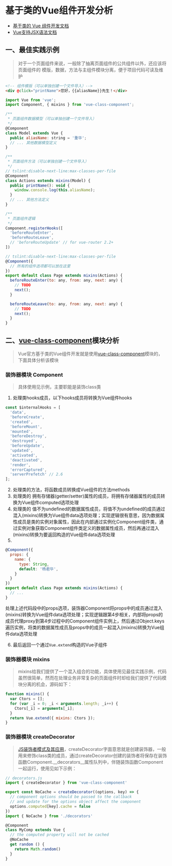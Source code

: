 # 基于类的Vue组件开发分析
- [基于类的 Vue 组件开发文档](https://cn.vuejs.org/v2/guide/typescript.html#基于类的-Vue-组件)  
- [Vue支持JSX语法文档](https://cn.vuejs.org/v2/guide/render-function.html#JSX)

## 一、最佳实践示例
> 对于一个页面组件来说，一般除了抽离页面组件的公共组件以外，还应该将页面组件的 模版，数据，方法与主组件模块分离，便于项目代码可读及维护

```html
<!-- 组件模版（可以单独创建一个文件导入）-->
<div @click="printName">您好，{{aliasName}}先生！</div>
```

```jsx
import Vue from 'vue';
import Component, { mixins } from 'vue-class-component';

/**
 * 页面组件数据模型（可以单独创建一个文件导入）
 */
@Component
class Model extends Vue {
  public aliasName: string = '重华';
  // ... 其他数据模型定义
}

/**
 * 页面组件方法（可以单独创建一个文件导入）
 */
// tslint:disable-next-line:max-classes-per-file
@Component
class Actions extends mixins(Model) {
  public printName(): void {
    window.console.log(this.aliasName);
  }
  // ... 其他方法定义
}

/**
 * 页面组件逻辑
 */
Component.registerHooks([
  'beforeRouteEnter',
  'beforeRouteLeave',
  // 'beforeRouteUpdate' // for vue-router 2.2+
])

// tslint:disable-next-line:max-classes-per-file
@Component({
  // 所有的组件选项都可以放在这里
})
export default class Page extends mixins(Actions) {
  beforeRouteEnter(to: any, from: any, next: any) {
    // TODO
    next();
  }

  beforeRouteLeave(to: any, from: any, next: any) {
    // TODO
    next();
  }
}
```

## 二、[vue-class-component](https://github.com/vuejs/vue-class-component)模块分析
> Vue官方基于类的Vue组件开发就是使用[vue-class-component](https://github.com/vuejs/vue-class-component)模块的，下面具体分析该模块

### 装饰器模块 Component
> 具体使用见示例，主要职能是装饰class类
1. 处理类hooks成员，以下hooks成员将转换为Vue组件hooks
```js
const $internalHooks = [
  'data',
  'beforeCreate',
  'created',
  'beforeMount',
  'mounted',
  'beforeDestroy',
  'destroyed',
  'beforeUpdate',
  'updated',
  'activated',
  'deactivated',
  'render',
  'errorCaptured',
  'serverPrefetch' // 2.6
];
```
2. 处理类的方法，将函数成员转换成Vue组件的方法methods
3. 处理类的 拥有存储器(getter/setter)属性的成员，将拥有存储器属性的成员转换为Vue组件computed选项处理
4. 处理类的 值不为undefined的数据属性成员，将值不为undefined的成员通过混入(mixins)转换为Vue组件data选项处理；实现逻辑很有意思，因为数据属性成员是类的实例对象属性，因此在内部通过实例化Component组件类，通过实例对象获取Component组件类定义的数据属性成员，然后再通过混入(mixins)转换为要返回构造的Vue组件data选项处理
5. 
```js
@Component({
  props: {
    name: {
      type: String,
      default: '杨君华',
    }
  }
})
export default class Page extends mixins(Actions) {
  // ...
}
```
处理上述代码段中的props选项，装饰器Component将props中的成员通过混入(mixins)转换为Vue组件data选项处理；实现逻辑跟第4步相关，内部将props的成员代理proxy到第4步过程中的Component组件实例上，然后通过Object.keys遍历实例，将类的数据属性成员及props中的成员一起混入(mixins)转换为Vue组件data选项处理

6. 最后返回一个通过`Vue.extend`构造的Vue子组件

### 装饰器模块 mixins
> mixins给我们提供了一个混入组合的功能，具体使用见最佳实践示例，代码虽然很简单，然而在处理业务非常复杂的页面组件时却给我们提供了代码模块分离的机会，源码如下：
```js
function mixins() {
  var Ctors = [];
  for (var _i = 0; _i < arguments.length; _i++) {
    Ctors[_i] = arguments[_i];
  }
  return Vue.extend({ mixins: Ctors });
}
```

### 装饰器模块 createDecorator
> [JS装饰者模式及其应用](https://github.com/yjh30/js-decorator-and-apply)，createDecorator字面意思就是创建装饰器，一般用来修饰class类的成员，通过createDecorator创建的装饰者将保存在装饰函数Component.__decorators__属性队列中，伴随装饰函数Component一起运行，使用见如下示例：
```js
// decorators.js
import { createDecorator } from 'vue-class-component'

export const NoCache = createDecorator((options, key) => {
  // component options should be passed to the callback
  // and update for the options object affect the component
  options.computed[key].cache = false
})
import { NoCache } from './decorators'

@Component
class MyComp extends Vue {
  // the computed property will not be cached
  @NoCache
  get random () {
    return Math.random()
  }
}
```
